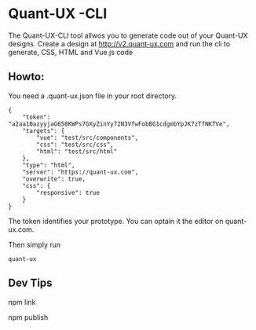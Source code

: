 # Quant-UX -CLI


The Quant-UX-CLI tool allwos you to generate code out of your Quant-UX designs. Create a design at http://v2.quant-ux.com and run the cli to generate, CSS, HTML and Vue.js code

## Howto:
You need a .quant-ux.json file in your root directory.

```
{
    "token": "a2aa10azyyjaG658KWPs7GXyZinYy72N3VfwFobBG1cdgmbYpJK7zTfNKTVe",
    "targets": {
        "vue": "test/src/components",
        "css": "test/src/css",
        "html": "test/src/html"
    },
    "type": "html",
    "server": "https://quant-ux.com",
    "overwrite": true,
    "css": {
        "responsive": true
    }
}
```

The token identifies your prototype. You can optain it the editor on quant-ux.com.

Then simply run
```
quant-ux
```

## Dev Tips
npm link

npm publish